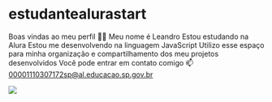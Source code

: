 # estudantealurastart
Boas vindas ao meu perfil 💙💙
Meu nome é Leandro
Estou estudando na Alura
Estou me desenvolvendo na linguagem JavaScript
Utilizo esse espaço para minha organização e compartilhamento dos meu projetos desenvolvidos
Você pode entrar em contato comigo 📫
00001110307172sp@al.educacao.sp.gov.br

![](https://images.app.goo.gl/2dJyH2KgFVuaU2sG7)
